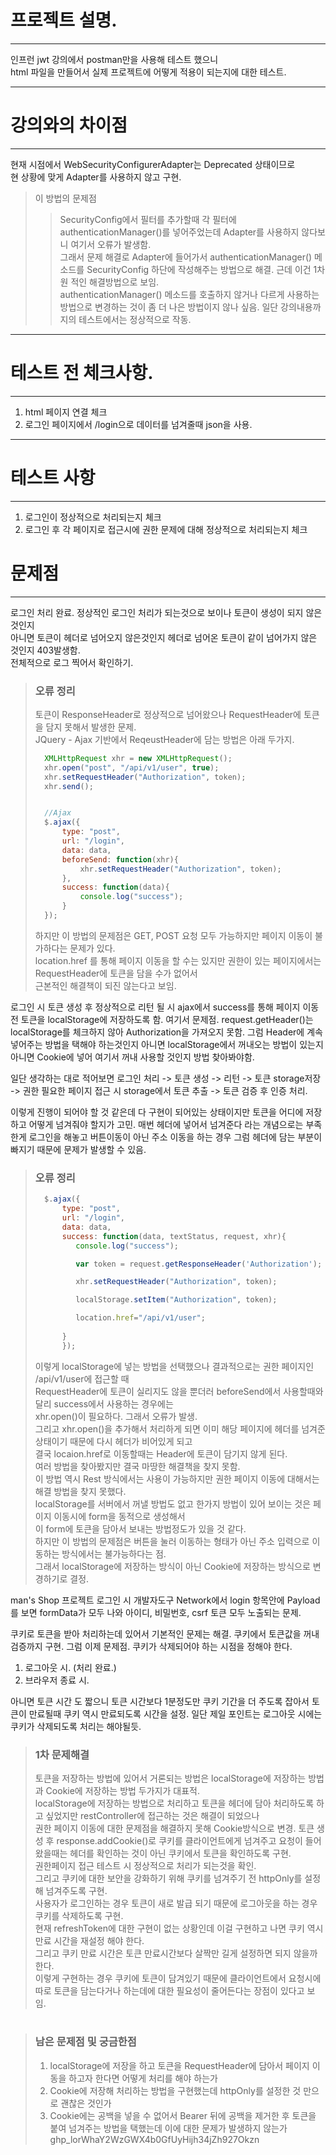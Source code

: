 # 프로젝트 설명.

---

인프런 jwt 강의에서 postman만을 사용해 테스트 했으니   
html 파일을 만들어서 실제 프로젝트에 어떻게 적용이 되는지에 대한 테스트.   

---

# 강의와의 차이점

---

현재 시점에서 WebSecurityConfigurerAdapter는 Deprecated 상태이므로   
현 상황에 맞게 Adapter를 사용하지 않고 구현.
> 이 방법의 문제점
> > SecurityConfig에서 필터를 추가할때 각 필터에
> > authenticationManager()를 넣어주었는데 Adapter를 사용하지 않다보니
> > 여기서 오류가 발생함.   
> > 그래서 문제 해결로 Adapter에 들어가서 authenticationManager() 메소드를
> > SecurityConfig 하단에 작성해주는 방법으로 해결.
> > 근데 이건 1차원 적인 해결방법으로 보임.   
> > authenticationManager() 메소드를 호출하지 않거나 다르게 사용하는 방법으로
> > 변경하는 것이 좀 더 나은 방법이지 않나 싶음.
> > 일단 강의내용까지의 테스트에서는 정상적으로 작동.

---

# 테스트 전 체크사항.

---

1. html 페이지 연결 체크
2. 로그인 페이지에서 /login으로 데이터를 넘겨줄때 json을 사용.

---

# 테스트 사항

---

1. 로그인이 정상적으로 처리되는지 체크
2. 로그인 후 각 페이지로 접근시에 권한 문제에 대해 정상적으로 처리되는지 체크


# 문제점

---

로그인 처리 완료.
정상적인 로그인 처리가 되는것으로 보이나 토큰이 생성이 되지 않은 것인지   
아니면 토큰이 헤더로 넘어오지 않은것인지 헤더로 넘어온 토큰이 같이 넘어가지 않은 것인지 403발생함.   
전체적으로 로그 찍어서 확인하기.

> ### 오류 정리   
> 토큰이 ResponseHeader로 정상적으로 넘어왔으나 RequestHeader에 토큰을 담지 못해서 발생한 문제.   
> JQuery - Ajax 기반에서 ReqeustHeader에 담는 방법은 아래 두가지.
> ``` javascript
>   XMLHttpRequest xhr = new XMLHttpRequest();
>   xhr.open("post", "/api/v1/user", true);
>   xhr.setRequestHeader("Authorization", token);
>   xhr.send();
> 
> 
>   //Ajax
>   $.ajax({
>       type: "post",
>       url: "/login",
>       data: data,
>       beforeSend: function(xhr){
>           xhr.setRequestHeader("Authorization", token);
>       },
>       success: function(data){
>           console.log("success");
>       }
>   });
> ``` 
> 하지만 이 방법의 문제점은 GET, POST 요청 모두 가능하지만 페이지 이동이 불가하다는 문제가 있다.   
> location.href 를 통해 페이지 이동을 할 수는 있지만 권한이 있는 페이지에서는 RequestHeader에 토큰을 담을 수가 없어서   
> 근본적인 해결책이 되진 않는다고 보임.


로그인 시 토큰 생성 후 정상적으로 리턴 될 시
ajax에서 success를 통해 페이지 이동 전 토큰을 localStorage에 저장하도록 함.
여기서 문제점.
request.getHeader()는 localStorage를 체크하지 않아
Authorization을 가져오지 못함.
그럼 Header에 계속 넣어주는 방법을 택해야 하는것인지
아니면 localStorage에서 꺼내오는 방법이 있는지
아니면 Cookie에 넣어 여기서 꺼내 사용할 것인지
방법 찾아봐야함.

일단 생각하는 대로 적어보면
로그인 처리 -> 토큰 생성 -> 리턴 -> 토큰 storage저장 -> 
권한 필요한 페이지 접근 시 storage에서 토큰 추출 -> 
토큰 검증 후 인증 처리.

이렇게 진행이 되어야 할 것 같은데 다 구현이 되어있는 상태이지만
토큰을 어디에 저장하고 어떻게 넘겨줘야 할지가 고민.
매번 헤더에 넣어서 넘겨준다 라는 개념으로는 부족한게 로그인을 해놓고
버튼이동이 아닌 주소 이동을 하는 경우 그럼 헤더에 담는 부분이 빠지기 때문에
문제가 발생할 수 있음.

> ### 오류 정리    
> ``` javascript
>   $.ajax({
>       type: "post",
>       url: "/login",
>       data: data,
>       success: function(data, textStatus, request, xhr){
>          console.log("success");
>
>          var token = request.getResponseHeader('Authorization');
>
>          xhr.setRequestHeader("Authorization", token);
>
>          localStorage.setItem("Authorization", token);
>
>          location.href="/api/v1/user";
>          
>       }
>       });
> ```
> 이렇게 localStorage에 넣는 방법을 선택했으나 결과적으로는 권한 페이지인 /api/v1/user에 접근할 때   
> RequestHeader에 토큰이 실리지도 않을 뿐더러 beforeSend에서 사용할때와 달리 success에서 사용하는 경우에는   
> xhr.open()이 필요하다. 그래서 오류가 발생.   
> 그리고 xhr.open()을 추가해서 처리하게 되면 이미 해당 페이지에 헤더를 넘겨준 상태이기 때문에 다시 헤더가 비어있게 되고   
> 결국 locaion.href로 이동할때는 Header에 토큰이 담기지 않게 된다.   
> 여러 방법을 찾아봤지만 결국 마땅한 해결책을 찾지 못함.   
> 이 방법 역시 Rest 방식에서는 사용이 가능하지만 권한 페이지 이동에 대해서는 해결 방법을 찾지 못했다.   
> localStorage를 서버에서 꺼낼 방법도 없고 한가지 방법이 있어 보이는 것은 페이지 이동시에 form을 동적으로 생성해서   
> 이 form에 토큰을 담아서 보내는 방법정도가 있을 것 같다.   
> 하지만 이 방법의 문제점은 버튼을 눌러 이동하는 형태가 아닌 주소 입력으로 이동하는 방식에서는 불가능하다는 점.   
> 그래서 localStorage에 저장하는 방식이 아닌 Cookie에 저장하는 방식으로 변경하기로 결정.



man's Shop 프로젝트 로그인 시 개발자도구 Network에서 login 항목안에
Payload를 보면 formData가 모두 나와 아이디, 비밀번호, csrf 토큰 모두 노출되는 문제.

쿠키로 토큰을 받아 처리하는데 있어서 기본적인 문제는 해결.
쿠키에서 토큰값을 꺼내 검증까지 구현.
그럼 이제 문제점.
쿠키가 삭제되어야 하는 시점을 정해야 한다.
1. 로그아웃 시. (처리 완료.)
2. 브라우저 종료 시. 

아니면 토큰 시간 도 짧으니 토큰 시간보다 1분정도만 쿠키 기간을 더 주도록 잡아서
토큰이 만료될때 쿠키 역시 만료되도록 시간을 설정.
일단 제일 포인트는 로그아웃 시에는 쿠키가 삭제되도록 처리는 해야될듯.

> ### 1차 문제해결   
> 토큰을 저장하는 방법에 있어서 거론되는 방법은 localStorage에 저장하는 방법과 Cookie에 저장하는 방법 두가지가 대표적.   
> localStorage에 저장하는 방법으로 처리하고 토큰을 헤더에 담아 처리하도록 하고 싶었지만 restController에 접근하는 것은 해결이 되었으나   
> 권한 페이지 이동에 대한 문제점을 해결하지 못해 Cookie방식으로 변경.
> 토큰 생성 후 response.addCookie()로 쿠키를 클라이언트에게 넘겨주고 요청이 들어왔을때는 헤더를 확인하는 것이 아닌 쿠키에서 토큰을 확인하도록 구현.   
> 권한페이지 접근 테스트 시 정상적으로 처리가 되는것을 확인.   
> 그리고 쿠키에 대한 보안을 강화하기 위해 쿠키를 넘겨주기 전 httpOnly를 설정해 넘겨주도록 구현.   
> 사용자가 로그인하는 경우 토큰이 새로 발급 되기 때문에 로그아웃을 하는 경우 쿠키를 삭제하도록 구현.   
> 현재 refreshToken에 대한 구현이 없는 상황인데 이걸 구현하고 나면 쿠키 역시 만료 시간을 재설정 해야 한다.   
> 그리고 쿠키 만료 시간은 토큰 만료시간보다 살짝만 길게 설정하면 되지 않을까 한다.   
> 이렇게 구현하는 경우 쿠키에 토큰이 담겨있기 때문에 클라이언트에서 요청시에 따로 토큰을 담는다거나 하는데에 대한 필요성이 줄어든다는 장점이 있다고 보임.

#

> ### 남은 문제점 및 궁금한점
> 1. localStorage에 저장을 하고 토큰을 RequestHeader에 담아서 페이지 이동을 하고자 한다면 어떻게 처리를 해야 하는가
> 2. Cookie에 저장해 처리하는 방법을 구현했는데 httpOnly를 설정한 것 만으로 괜찮은 것인가
> 3. Cookie에는 공백을 넣을 수 없어서 Bearer 뒤에 공백을 제거한 후 토큰을 붙여 넘겨주는 방법을 택했는데 이에 대한 문제가 발생하지 않는가
ghp_lorWhaY2WzGWX4b0GfUyHijh34jZh927Okzn